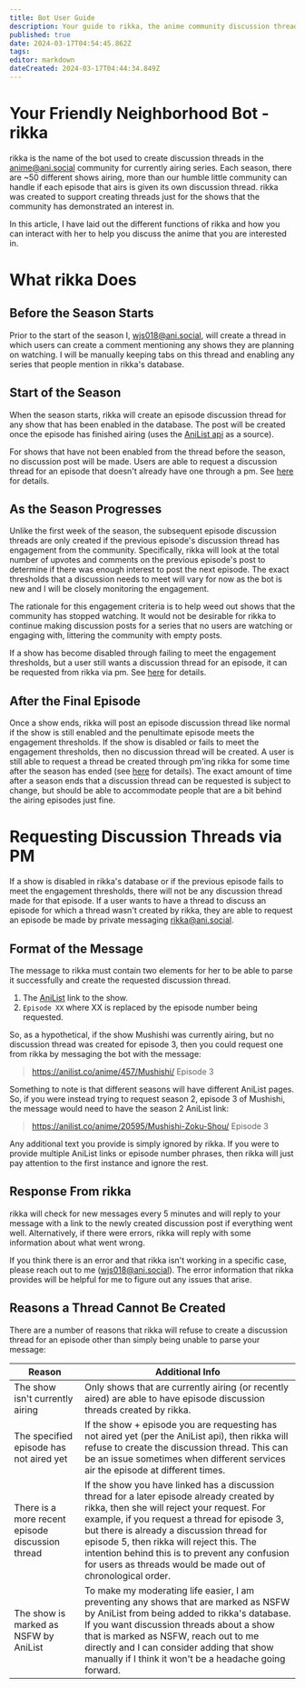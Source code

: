 ```yaml
---
title: Bot User Guide
description: Your guide to rikka, the anime community discussion thread bot.
published: true
date: 2024-03-17T04:54:45.862Z
tags: 
editor: markdown
dateCreated: 2024-03-17T04:44:34.849Z
---
```


# Your Friendly Neighborhood Bot - rikka

rikka is the name of the bot used to create discussion threads in the anime@ani.social community for currently airing series. Each season, there are ~50 different shows airing, more than our humble little community can handle if each episode that airs is given its own discussion thread. rikka was created to support creating threads just for the shows that the community has demonstrated an interest in.

In this article, I have laid out the different functions of rikka and how you can interact with her to help you discuss the anime that you are interested in.

# What rikka Does

## Before the Season Starts

Prior to the start of the season I, wjs018@ani.social, will create a thread in which users can create a comment mentioning any shows they are planning on watching. I will be manually keeping tabs on this thread and enabling any series that people mention in rikka's database.

## Start of the Season

When the season starts, rikka will create an episode discussion thread for any show that has been enabled in the database. The post will be created once the episode has finished airing (uses the [AniList api](https://anilist.gitbook.io/anilist-apiv2-docs) as a source).

For shows that have not been enabled from the thread before the season, no discussion post will be made. Users are able to request a discussion thread for an episode that doesn't already have one through a pm. See [here](https://wiki.lemmyanime.com/en/rikka#requesting-discussion-threads-via-pm) for details.

## As the Season Progresses

Unlike the first week of the season, the subsequent episode discussion threads are only created if the previous episode's discussion thread has engagement from the community. Specifically, rikka will look at the total number of upvotes and comments on the previous episode's post to determine if there was enough interest to post the next episode. The exact thresholds that a discussion needs to meet will vary for now as the bot is new and I will be closely monitoring the engagement.

The rationale for this engagement criteria is to help weed out shows that the community has stopped watching. It would not be desirable for rikka to continue making discussion posts for a series that no users are watching or engaging with, littering the community with empty posts.

If a show has become disabled through failing to meet the engagement thresholds, but a user still wants a discussion thread for an episode, it can be requested from rikka via pm. See [here](https://wiki.lemmyanime.com/en/rikka#requesting-discussion-threads-via-pm) for details.

## After the Final Episode

Once a show ends, rikka will post an episode discussion thread like normal if the show is still enabled and the penultimate episode meets the engagement thresholds. If the show is disabled or fails to meet the engagement thresholds, then no discussion thread will be created. A user is still able to request a thread be created through pm'ing rikka for some time after the season has ended (see [here](https://wiki.lemmyanime.com/en/rikka#requesting-discussion-threads-via-pm) for details). The exact amount of time after a season ends that a discussion thread can be requested is subject to change, but should be able to accommodate people that are a bit behind the airing episodes just fine.

# Requesting Discussion Threads via PM

If a show is disabled in rikka's database or if the previous episode fails to meet the engagement thresholds, there will not be any discussion thread made for that episode. If a user wants to have a thread to discuss an episode for which a thread wasn't created by rikka, they are able to request an episode be made by private messaging rikka@ani.social.

## Format of the Message

The message to rikka must contain two elements for her to be able to parse it successfully and create the requested discussion thread.

1. The [AniList](https://anilist.co/) link to the show.
2. `Episode XX` where XX is replaced by the episode number being requested.

So, as a hypothetical, if the show Mushishi was currently airing, but no discussion thread was created for episode 3, then you could request one from rikka by messaging the bot with the message:

> https://anilist.co/anime/457/Mushishi/ Episode 3

Something to note is that different seasons will have different AniList pages. So, if you were instead trying to request season 2, episode 3 of Mushishi, the message would need to have the season 2 AniList link:

> https://anilist.co/anime/20595/Mushishi-Zoku-Shou/ Episode 3

Any additional text you provide is simply ignored by rikka. If you were to provide multiple AniList links or episode number phrases, then rikka will just pay attention to the first instance and ignore the rest.

## Response From rikka

rikka will check for new messages every 5 minutes and will reply to your message with a link to the newly created discussion post if everything went well. Alternatively, if there were errors, rikka will reply with some information about what went wrong.

If you think there is an error and that rikka isn't working in a specific case, please reach out to me (wjs018@ani.social). The error information that rikka provides will be helpful for me to figure out any issues that arise.

## Reasons a Thread Cannot Be Created

There are a number of reasons that rikka will refuse to create a discussion thread for an episode other than simply being unable to parse your message:

| Reason | Additional Info |
| ------ | --------------- |
| The show isn't currently airing | Only shows that are currently airing (or recently aired) are able to have episode discussion threads created by rikka. |
| The specified episode has not aired yet | If the show + episode you are requesting has not aired yet (per the AniList api), then rikka will refuse to create the discussion thread. This can be an issue sometimes when different services air the episode at different times. |
| There is a more recent episode discussion thread | If the show you have linked has a discussion thread for a later episode already created by rikka, then she will reject your request. For example, if you request a thread for episode 3, but there is already a discussion thread for episode 5, then rikka will reject this. The intention behind this is to prevent any confusion for users as threads would be made out of chronological order. |
| The show is marked as NSFW by AniList | To make my moderating life easier, I am preventing any shows that are marked as NSFW by AniList from being added to rikka's database. If you want discussion threads about a show that is marked as NSFW, reach out to me directly and I can consider adding that show manually if I think it won't be a headache going forward. |